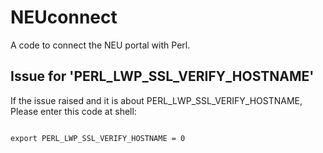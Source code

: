 # NEUconnect
A code to connect the NEU portal with Perl.

## Issue for 'PERL_LWP_SSL_VERIFY_HOSTNAME'
If the issue raised and it is about PERL_LWP_SSL_VERIFY_HOSTNAME,
Please enter this code at shell:
<pre><code>
export PERL_LWP_SSL_VERIFY_HOSTNAME = 0
</code></pre>
